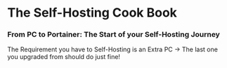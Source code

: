 # The Self-Hosting Cook Book

### From PC to Portainer: The Start of your Self-Hosting Journey 

The Requirement you have to Self-Hosting is an Extra PC -> The last one you upgraded from should do just fine! 
